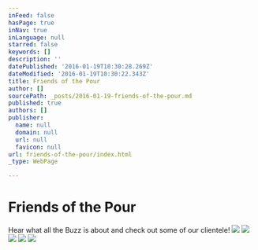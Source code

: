 ```yaml
---
inFeed: false
hasPage: true
inNav: true
inLanguage: null
starred: false
keywords: []
description: ''
datePublished: '2016-01-19T10:30:28.269Z'
dateModified: '2016-01-19T10:30:22.343Z'
title: Friends of the Pour
author: []
sourcePath: _posts/2016-01-19-friends-of-the-pour.md
published: true
authors: []
publisher:
  name: null
  domain: null
  url: null
  favicon: null
url: friends-of-the-pour/index.html
_type: WebPage

---
```

# Friends of the Pour

Hear what all the Buzz is about and check out some of our clientele!
![](https://s3-us-west-2.amazonaws.com/the-grid-img/p/de51a3d137043be1cd1dd8091c79d81b8e3e8f62.png)
![](https://s3-us-west-2.amazonaws.com/the-grid-img/p/c943353fce15e6f43b1a60a8cb96b5a2086d8bff.png)
![](https://s3-us-west-2.amazonaws.com/the-grid-img/p/f02414dae6d0a2d72d6ff7acddf78b48965c9f64.png)
![](https://s3-us-west-2.amazonaws.com/the-grid-img/p/1b83a445ff6c7c9df19b4cf2293c3d81c2664888.jpg)
![](https://s3-us-west-2.amazonaws.com/the-grid-img/p/afc75e05e178e1efad25e24f50603bbcd0becf1c.jpg)